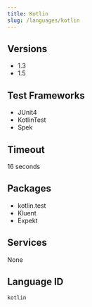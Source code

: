 ```yaml
---
title: Kotlin
slug: /languages/kotlin
---
```



## Versions

- 1.3
- 1.5

## Test Frameworks

- JUnit4
- KotlinTest
- Spek

## Timeout

16 seconds

## Packages
- kotlin.test
- Kluent
- Expekt

## Services
None

## Language ID

`kotlin`
